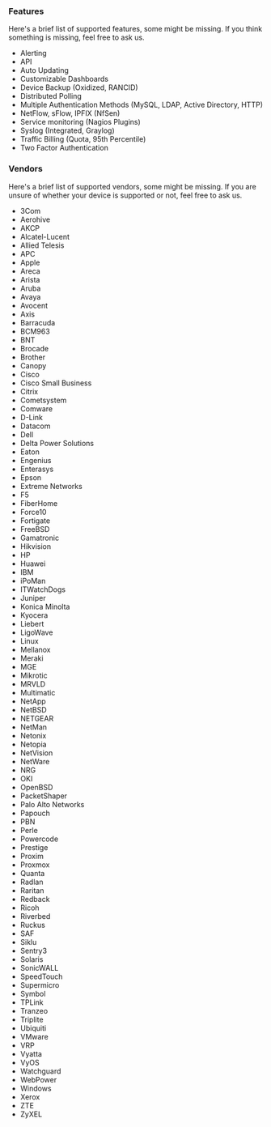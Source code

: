 ### Features

Here's a brief list of supported features, some might be missing.
If you think something is missing, feel free to ask us.

* Alerting
* API
* Auto Updating
* Customizable Dashboards
* Device Backup (Oxidized, RANCID)
* Distributed Polling
* Multiple Authentication Methods (MySQL, LDAP, Active Directory, HTTP)
* NetFlow, sFlow, IPFIX (NfSen)
* Service monitoring (Nagios Plugins)
* Syslog (Integrated, Graylog)
* Traffic Billing (Quota, 95th Percentile)
* Two Factor Authentication

### Vendors 
Here's a brief list of supported vendors, some might be missing.
If you are unsure of whether your device is supported or not, feel free to ask us.

* 3Com
* Aerohive
* AKCP
* Alcatel-Lucent
* Allied Telesis
* APC
* Apple
* Areca
* Arista
* Aruba
* Avaya
* Avocent
* Axis
* Barracuda
* BCM963
* BNT
* Brocade
* Brother
* Canopy
* Cisco
* Cisco Small Business
* Citrix
* Cometsystem
* Comware
* D-Link
* Datacom
* Dell
* Delta Power Solutions
* Eaton
* Engenius
* Enterasys
* Epson
* Extreme Networks
* F5
* FiberHome
* Force10
* Fortigate
* FreeBSD
* Gamatronic
* Hikvision
* HP
* Huawei
* IBM
* iPoMan
* ITWatchDogs
* Juniper
* Konica Minolta
* Kyocera
* Liebert
* LigoWave
* Linux
* Mellanox
* Meraki
* MGE
* Mikrotic
* MRVLD
* Multimatic
* NetApp
* NetBSD
* NETGEAR
* NetMan
* Netonix
* Netopia
* NetVision
* NetWare
* NRG
* OKI
* OpenBSD
* PacketShaper
* Palo Alto Networks
* Papouch
* PBN
* Perle
* Powercode
* Prestige
* Proxim
* Proxmox
* Quanta
* Radlan
* Raritan
* Redback
* Ricoh
* Riverbed
* Ruckus
* SAF
* Siklu
* Sentry3
* Solaris
* SonicWALL
* SpeedTouch
* Supermicro
* Symbol
* TPLink
* Tranzeo
* Triplite
* Ubiquiti
* VMware
* VRP
* Vyatta
* VyOS
* Watchguard
* WebPower
* Windows
* Xerox
* ZTE
* ZyXEL
